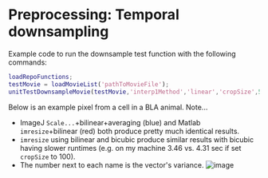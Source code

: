 # Preprocessing: Temporal downsampling

Example code to run the downsample test function with the following commands:
```Matlab
loadRepoFunctions;
testMovie = loadMovieList('pathToMovieFile');
unitTestDownsampleMovie(testMovie,'interp1Method','linear','cropSize',5);
```

Below is an example pixel from a cell in a BLA animal. Note...
- ImageJ `Scale...`+bilinear+averaging (blue) and Matlab `imresize`+bilinear (red) both produce pretty much identical results.
- `imresize` using bilinear and bicubic produce similar results with bicubic having slower runtimes (e.g. on my machine 3.46 vs. 4.31 sec if set `cropSize` to 100).
- The number next to each name is the vector's variance.
![image](https://cloud.githubusercontent.com/assets/5241605/13099409/b85b119c-d4e6-11e5-91d4-f6f7c74fed18.png)
